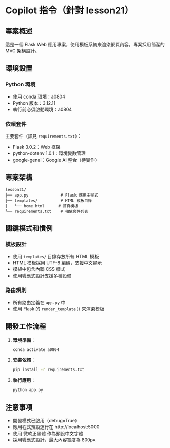 # Copilot 指令（針對 lesson21）

## 專案概述

這是一個 Flask Web 應用專案，使用模板系統來渲染網頁內容。專案採用簡潔的 MVC 架構設計。

## 環境設置

### Python 環境

- 使用 conda 環境：a0804
- Python 版本：3.12.11
- 執行前必須啟動環境：a0804

### 依賴套件

主要套件（詳見 `requirements.txt`）：

- Flask 3.0.2：Web 框架
- python-dotenv 1.0.1：環境變數管理
- google-genai：Google AI 整合（待實作）

## 專案架構

```
lesson21/
├── app.py              # Flask 應用主程式
├── templates/          # HTML 模板目錄
│   └── home.html      # 首頁模板
└── requirements.txt    # 相依套件列表
```

## 關鍵模式和慣例

### 模板設計

- 使用 `templates/` 目錄存放所有 HTML 模板
- HTML 模板採用 UTF-8 編碼，支援中文顯示
- 模板中包含內聯 CSS 樣式
- 使用響應式設計支援多種設備

### 路由規則

- 所有路由定義在 `app.py` 中
- 使用 Flask 的 `render_template()` 來渲染模板

## 開發工作流程

1. **環境準備**：

   ```bash
   conda activate a0804
   ```
2. **安裝依賴**：

   ```bash
   pip install -r requirements.txt
   ```
3. **執行應用**：

   ```bash
   python app.py
   ```

## 注意事項

- 開發模式已啟用（debug=True）
- 應用程式預設運行在 http://localhost:5000
- 使用 微軟正黑體 作為預設中文字體
- 採用響應式設計，最大內容寬度為 800px

